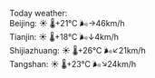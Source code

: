 Today weather:  
Beijing: ☀️   🌡️+21°C 🌬️→46km/h  
Tianjin: ☀️   🌡️+18°C 🌬️↓4km/h  
Shijiazhuang: ☀️   🌡️+26°C 🌬️↙21km/h  
Tangshan: ☀️   🌡️+23°C 🌬️↘24km/h  
